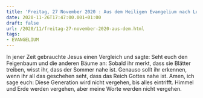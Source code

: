 ```yaml
---
title: 'Freitag, 27 November 2020 : Aus dem Heiligen Evangelium nach Lukas - Lk 21,29-33.'
date: 2020-11-26T17:47:00.001+01:00
draft: false
url: /2020/11/freitag-27-november-2020-aus-dem.html
tags: 
- EVANGELIUM
---
```


In jener Zeit gebrauchte Jesus einen Vergleich und sagte: Seht euch den Feigenbaum und die anderen Bäume an: Sobald ihr merkt, dass sie Blätter treiben, wisst ihr, dass der Sommer nahe ist. Genauso sollt ihr erkennen, wenn ihr all das geschehen seht, dass das Reich Gottes nahe ist. Amen, ich sage euch: Diese Generation wird nicht vergehen, bis alles eintrifft. Himmel und Erde werden vergehen, aber meine Worte werden nicht vergehen.